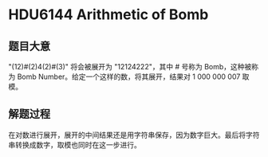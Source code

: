 # HDU6144 Arithmetic of Bomb

## 题目大意

"(12)#(2)4(2)#(3)" 将会被展开为 "12124222"，其中 # 号称为 Bomb，这种被称为 Bomb Number。给定一个这样的数，将其展开，结果对 1 000 000 007 取模。

## 解题过程

在对数进行展开，展开的中间结果还是用字符串保存，因为数字巨大。最后将字符串转换成数字，取模也同时在这一步进行。